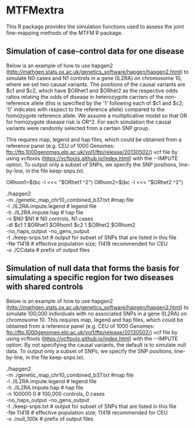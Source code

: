 # MTFMextra

This R package provides the simulation functions used to assess the joint fine-mapping methods of the MTFM R package.

## Simulation of case-control data for one disease

Below is an example of how to use hapgen2 (http://mathgen.stats.ox.ac.uk/genetics_software/hapgen/hapgen2.html) to simulate N0 cases and N1 controls in a gene (IL2RA) on chromosome 10, where we set two causal variants.
The positions of the causal variants are $c1 and $c2, which have $ORhet1 and $ORhet2 as the respective odds ratios relating the odds of disease in heterozygote carriers of the 
non-reference allele (this is specified by the '1' following each of $c1 and $c2; '0' indicates with respect to the reference allele) compared to the homozygote reference allele. 
We assume a multiplicative model so that OR for homozygote disease risk is OR^2. For each simulation the causal variants were randomly selected from a certain SNP group.

This requires map, legend and hap files, which could be obtained from a reference panel (e.g. CEU of 1000 Genomes: ftp://ftp.1000genomes.ebi.ac.uk/vol1/ftp/release/20130502/) vcf file by 
using vcftools (https://vcftools.github.io/index.html) with the --IMPUTE option. 
To output only a subset of SNPs, we specify the SNP positions, line-by-line, in the file keep-snps.txt.

ORhom1=$(bc -l <<< "$ORhet1 ^2")
ORhom2=$(bc -l <<< "$ORhet2 ^2")

./hapgen2 \
-m ./genetic_map_chr10_combined_b37.txt #map file \
-l ./IL2RA.impute.legend # legend file \
-h ./IL2RA.impute.hap # hap file \
-n $N0 $N1 # N0 controls, N1 cases \
-dl $c1 1 $ORhet1 $ORhom1 $c2 1 $ORhet2 $ORhom2 \
-no_haps_output -no_gens_output \
-t ./keep-snps.txt  # output for subset of SNPs that are listed in this file \
-Ne 11418 # effective population size; 11418 recommended for CEU \
-o ./CCdata  # prefix of output files




## Simulation of null data that forms the basis for simulating a specific region for two diseases with shared controls

Below is an example of how to use hapgen2 (http://mathgen.stats.ox.ac.uk/genetics_software/hapgen/hapgen2.html) to simulate 100,000 individuals with no associated SNPs in a gene (IL2RA) on chromosome 10. 
This requires map, legend and hap files, which could be obtained from a reference panel (e.g. CEU of 1000 Genomes: ftp://ftp.1000genomes.ebi.ac.uk/vol1/ftp/release/20130502/) vcf file by using vcftools (https://vcftools.github.io/index.html) with the --IMPUTE option.
By not specifying the causal variants, the default is to simulate null data.
To output only a subset of SNPs, we specify the SNP positions, line-by-line, in the file keep-snps.txt.

./hapgen2 \
-m ./genetic_map_chr10_combined_b37.txt #map file \
-l ./IL2RA.impute.legend # legend file \
-h ./IL2RA.impute.hap # hap file \
-n 100000 0 # 100,000 controls, 0 cases \
-no_haps_output -no_gens_output \
-t ./keep-snps.txt  # output for subset of SNPs that are listed in this file \
-Ne 11418 # effective population size; 11418 recommended for CEU \
-o ./null_100k  # prefix of output files

